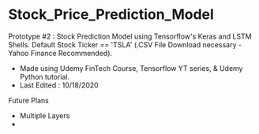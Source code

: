 # Stock_Price_Prediction_Model
Prototype #2 : Stock Prediction Model using Tensorflow's Keras and LSTM Shells. Default Stock Ticker == 'TSLA' (.CSV File Download necessary - Yahoo Finance Recommended). 

- Made using Udemy FinTech Course, Tensorflow YT series, & Udemy Python tutorial. 
- Last Edited : 10/18/2020

Future Plans
- Multiple Layers
- 
